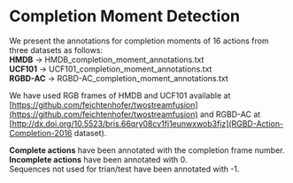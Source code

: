 # Completion Moment Detection
We present the annotations for completion moments of 16 actions from three datasets as follows:  
**HMDB** -> HMDB_completion_moment_annotations.txt  
**UCF101** -> UCF101_completion_moment_annotations.txt  
**RGBD-AC** -> RGBD-AC_completion_moment_annotations.txt  

We have used RGB frames of HMDB and UCF101 available at [https://github.com/feichtenhofer/twostreamfusion](https://github.com/feichtenhofer/twostreamfusion) and RGBD-AC at [http://dx.doi.org/10.5523/bris.66qry08cv1fj1eunwxwob3fjz](RGBD-Action-Completion-2016 dataset).  

**Complete actions** have been annotated with the completion frame number.  
**Incomplete actions** have been annotated with 0.  
Sequences not used for trian/test have been annotated with -1.  
